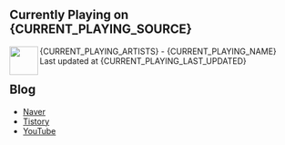 ## Currently Playing on {CURRENT_PLAYING_SOURCE}

[<img align="left" width="50" src="{CURRENT_PLAYING_ALBUM_SRC}">]({CURRENT_PLAYING_URL})

{CURRENT_PLAYING_ARTISTS} - {CURRENT_PLAYING_NAME}  
Last updated at {CURRENT_PLAYING_LAST_UPDATED}

## Blog

- [Naver](http://blog.naver.com/neurowhai)
- [Tistory](http://neurowhai.tistory.com/)
- [YouTube](https://www.youtube.com/channel/UCB_v1xU6laBHOeH6z4L-Mtw)
